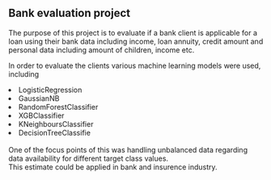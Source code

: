 ## Bank evaluation project
The purpose of this project is to evaluate if a bank client is applicable for a loan
using their bank data including income, loan annuity, credit amount and personal data including
amount of children, income etc. <br>

In order to evaluate the clients various machine learning models were used, including
<list>
<li> LogisticRegression</li>
<li>GaussianNB</li>
<li>RandomForestClassifier</li>
<li>XGBClassifier</li>
<li>KNeighboursClassifier</li>
<li>DecisionTreeClassifie</li>
<br>
One of the focus points of this was handling unbalanced data regarding data availability for different target class values.
<br>
This estimate could be applied in bank and insurence industry.
